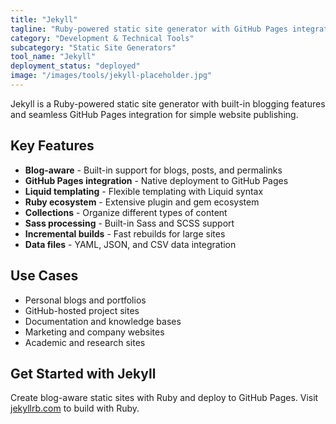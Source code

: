 ```yaml
---
title: "Jekyll"
tagline: "Ruby-powered static site generator with GitHub Pages integration"
category: "Development & Technical Tools"
subcategory: "Static Site Generators"
tool_name: "Jekyll"
deployment_status: "deployed"
image: "/images/tools/jekyll-placeholder.jpg"
---
```

Jekyll is a Ruby-powered static site generator with built-in blogging features and seamless GitHub Pages integration for simple website publishing.

## Key Features

- **Blog-aware** - Built-in support for blogs, posts, and permalinks
- **GitHub Pages integration** - Native deployment to GitHub Pages
- **Liquid templating** - Flexible templating with Liquid syntax
- **Ruby ecosystem** - Extensive plugin and gem ecosystem
- **Collections** - Organize different types of content
- **Sass processing** - Built-in Sass and SCSS support
- **Incremental builds** - Fast rebuilds for large sites
- **Data files** - YAML, JSON, and CSV data integration

## Use Cases

- Personal blogs and portfolios
- GitHub-hosted project sites
- Documentation and knowledge bases
- Marketing and company websites
- Academic and research sites

## Get Started with Jekyll

Create blog-aware static sites with Ruby and deploy to GitHub Pages. Visit [jekyllrb.com](https://jekyllrb.com) to build with Ruby.